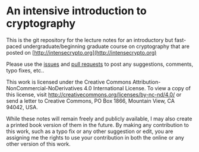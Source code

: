 # An intensive introduction to cryptography

This is the git repository for the  lecture notes for an introductory but fast-paced undergraduate/beginning graduate course on cryptography that are posted on [http://intensecrypto.org](http://intensecrypto.org)

Please use the [issues](https://github.com/boazbk/crypto/issues) and [pull requests](https://github.com/boazbk/crypto/pulls) to post any suggestions, comments, typo fixes, etc..


This work is licensed under the Creative Commons Attribution-NonCommercial-NoDerivatives 4.0 International License. To view a copy of this license, visit http://creativecommons.org/licenses/by-nc-nd/4.0/ or send a letter to Creative Commons, PO Box 1866, Mountain View, CA 94042, USA.

While these notes will remain freely and publicly available, I  may also create a printed book version of them  in the future.
By making any contribution to this work, such as a typo fix or any other suggestion or edit, you are assigning me the rights to use your contribution in both the online or any other  version of this work.
